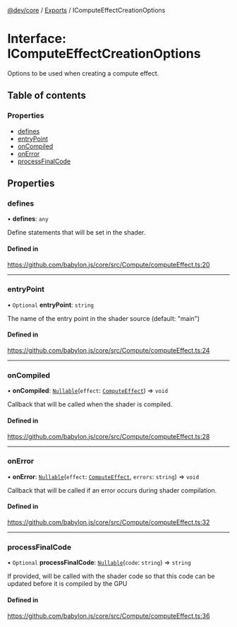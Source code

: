 [@dev/core](../README.md) / [Exports](../modules.md) / IComputeEffectCreationOptions

# Interface: IComputeEffectCreationOptions

Options to be used when creating a compute effect.

## Table of contents

### Properties

- [defines](IComputeEffectCreationOptions.md#defines)
- [entryPoint](IComputeEffectCreationOptions.md#entrypoint)
- [onCompiled](IComputeEffectCreationOptions.md#oncompiled)
- [onError](IComputeEffectCreationOptions.md#onerror)
- [processFinalCode](IComputeEffectCreationOptions.md#processfinalcode)

## Properties

### defines

• **defines**: `any`

Define statements that will be set in the shader.

#### Defined in

https://github.com/babylon.js/core/src/Compute/computeEffect.ts:20

___

### entryPoint

• `Optional` **entryPoint**: `string`

The name of the entry point in the shader source (default: "main")

#### Defined in

https://github.com/babylon.js/core/src/Compute/computeEffect.ts:24

___

### onCompiled

• **onCompiled**: [`Nullable`](../modules.md#nullable)(`effect`: [`ComputeEffect`](../classes/ComputeEffect.md)) => `void`

Callback that will be called when the shader is compiled.

#### Defined in

https://github.com/babylon.js/core/src/Compute/computeEffect.ts:28

___

### onError

• **onError**: [`Nullable`](../modules.md#nullable)(`effect`: [`ComputeEffect`](../classes/ComputeEffect.md), `errors`: `string`) => `void`

Callback that will be called if an error occurs during shader compilation.

#### Defined in

https://github.com/babylon.js/core/src/Compute/computeEffect.ts:32

___

### processFinalCode

• `Optional` **processFinalCode**: [`Nullable`](../modules.md#nullable)(`code`: `string`) => `string`

If provided, will be called with the shader code so that this code can be updated before it is compiled by the GPU

#### Defined in

https://github.com/babylon.js/core/src/Compute/computeEffect.ts:36
